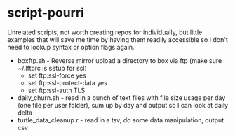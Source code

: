 # script-pourri

Unrelated scripts, not worth creating repos for individually, but little examples that will save me time by having them readily accessible so I don't need to lookup syntax or option flags again.

* boxftp.sh - Reverse mirror upload a directory to box via ftp (make sure ~/.lftprc is setup for ssl)
  * set ftp:ssl-force yes
  * set ftp:ssl-protect-data yes
  * set ftp:ssl-auth TLS
* daily_churn.sh - read in a bunch of text files with file size usage per day (one file per user folder), sum up by day and output so I can look at daily delta
* turtle_data_cleanup.r - read in a tsv, do some data manipulation, output csv
